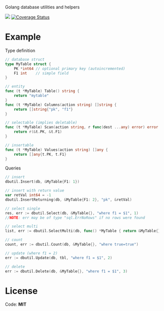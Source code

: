 
Golang database utilities and helpers

![](https://github.com/minetest-go/dbutil/workflows/test/badge.svg)
[![Coverage Status](https://coveralls.io/repos/github/minetest-go/dbutil/badge.svg)](https://coveralls.io/github/minetest-go/dbutil)

# Example


Type definition
```go
// database struct
type MyTable struct {
	PK *int64 // optional primary key (autoincremented)
	F1 int    // simple field
}

// entity
func (t *MyTable) Table() string {
	return "mytable"
}
func (t *MyTable) Columns(action string) []string {
	return []string{"pk", "f1"}
}

// selectable (implies deletable)
func (t *MyTable) Scan(action string, r func(dest ...any) error) error {
	return r(&t.PK, &t.F1)
}

// insertable
func (t *MyTable) Values(action string) []any {
	return []any{t.PK, t.F1}
}
```

Queries
```go
// insert
dbutil.Insert(db, &MyTable{F1: 1})

// insert with return value
var retVal int64 = -1
dbutil.InsertReturning(db, &MyTable{F1: 2}, "pk", &retVal)

// select single
res, err := dbutil.Select(db, &MyTable{}, "where f1 = $1", 1)
//NOTE: err may be of type "sql.ErrNoRows" if no rows were found

// select multi
list, err := dbutil.SelectMulti(db, func() *MyTable { return &MyTable{} }, "where true=true")

// count
count, err := dbutil.Count(db, &MyTable{}, "where true=true")

// update (where f1 = 2)
err := dbutil.Update(db, tbl, "where f1 = $1", 2)

// delete
err := dbutil.Delete(db, &MyTable{}, "where f1 = $1", 3)
```

# License

Code: **MIT**